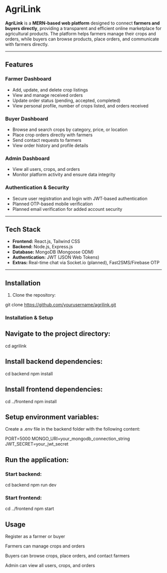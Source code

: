 # AgriLink

**AgriLink** is a **MERN-based web platform** designed to connect **farmers and buyers directly**, providing a transparent and efficient online marketplace for agricultural products. The platform helps farmers manage their crops and orders, while buyers can browse products, place orders, and communicate with farmers directly.  

---

## Features

### Farmer Dashboard
- Add, update, and delete crop listings  
- View and manage received orders  
- Update order status (pending, accepted, completed)  
- View personal profile, number of crops listed, and orders received  

### Buyer Dashboard
- Browse and search crops by category, price, or location  
- Place crop orders directly with farmers  
- Send contact requests to farmers  
- View order history and profile details  

### Admin Dashboard
- View all users, crops, and orders  
- Monitor platform activity and ensure data integrity  

### Authentication & Security
- Secure user registration and login with JWT-based authentication  
- Planned OTP-based mobile verification  
- Planned email verification for added account security  

---

## Tech Stack
- **Frontend:** React.js, Tailwind CSS  
- **Backend:** Node.js, Express.js  
- **Database:** MongoDB (Mongoose ODM)  
- **Authentication:** JWT (JSON Web Tokens)  
- **Extras:** Real-time chat via Socket.io (planned), Fast2SMS/Firebase OTP  

---

## Installation

1. Clone the repository:

git clone https://github.com/yourusername/agrilink.git 

### Installation & Setup

## Navigate to the project directory:

cd agrilink

## Install backend dependencies:
cd backend
npm install

## Install frontend dependencies:
cd ../frontend
npm install

## Setup environment variables:

Create a .env file in the backend folder with the following content:

PORT=5000
MONGO_URI=your_mongodb_connection_string
JWT_SECRET=your_jwt_secret

## Run the application:

### Start backend:

cd backend
npm run dev


### Start frontend:

cd ../frontend
npm start

## Usage

Register as a farmer or buyer

Farmers can manage crops and orders

Buyers can browse crops, place orders, and contact farmers

Admin can view all users, crops, and orders
